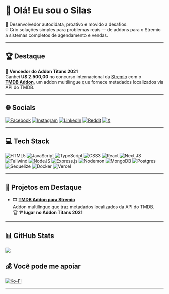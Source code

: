 # 👋 Olá! Eu sou o Silas

🎯 Desenvolvedor autodidata, proativo e movido a desafios.  
💡 Crio soluções simples para problemas reais — de addons para o Stremio a sistemas completos de agendamento e vendas.

---

## 🏆 Destaque

🥇 **Vencedor do Addon Titans 2021**  
Ganhei **U$ 2.500,00** no concurso internacional da [Stremio](https://blog.stremio.com/addon-titans-winners/) com o  
[**TMDB Addon**](https://github.com/mrcanelas/stremio-tmdb-addon), um addon multilíngue que fornece metadados localizados via API do TMDB.

---

## 🌐 Socials

[![Facebook](https://img.shields.io/badge/Facebook-%231877F2.svg?logo=Facebook&logoColor=white)](https://facebook.com/mrcanelas)
[![Instagram](https://img.shields.io/badge/Instagram-%23E4405F.svg?logo=Instagram&logoColor=white)](https://instagram.com/mrcanelas)
[![LinkedIn](https://img.shields.io/badge/LinkedIn-%230077B5.svg?logo=linkedin&logoColor=white)](https://linkedin.com/in/mrcanelas)
[![Reddit](https://img.shields.io/badge/Reddit-%23FF4500.svg?logo=Reddit&logoColor=white)](https://reddit.com/user/mrcanelas)
[![X](https://img.shields.io/badge/X-black.svg?logo=X&logoColor=white)](https://x.com/mrcanelas)

---

## 💻 Tech Stack

![HTML5](https://img.shields.io/badge/html5-%23E34F26.svg?style=for-the-badge&logo=html5&logoColor=white)
![JavaScript](https://img.shields.io/badge/javascript-%23323330.svg?style=for-the-badge&logo=javascript&logoColor=%23F7DF1E)
![TypeScript](https://img.shields.io/badge/typescript-%23007ACC.svg?style=for-the-badge&logo=typescript&logoColor=white)
![CSS3](https://img.shields.io/badge/css3-%231572B6.svg?style=for-the-badge&logo=css3&logoColor=white)
![React](https://img.shields.io/badge/react-%2320232a.svg?style=for-the-badge&logo=react&logoColor=%2361DAFB)
![Next JS](https://img.shields.io/badge/Next-black?style=for-the-badge&logo=next.js&logoColor=white)
![Tailwind](https://img.shields.io/badge/TailwindCSS-06B6D4?style=for-the-badge&logo=tailwindcss&logoColor=white)
![NodeJS](https://img.shields.io/badge/node.js-6DA55F?style=for-the-badge&logo=node.js&logoColor=white)
![Express.js](https://img.shields.io/badge/express.js-%23404d59.svg?style=for-the-badge&logo=express&logoColor=%2361DAFB)
![Nodemon](https://img.shields.io/badge/NODEMON-%23323330.svg?style=for-the-badge&logo=nodemon&logoColor=%BBDEAD)
![MongoDB](https://img.shields.io/badge/MongoDB-%234ea94b.svg?style=for-the-badge&logo=mongodb&logoColor=white)
![Postgres](https://img.shields.io/badge/postgres-%23316192.svg?style=for-the-badge&logo=postgresql&logoColor=white)
![Sequelize](https://img.shields.io/badge/Sequelize-52B0E7?style=for-the-badge&logo=Sequelize&logoColor=white)
![Docker](https://img.shields.io/badge/docker-%230db7ed.svg?style=for-the-badge&logo=docker&logoColor=white)
![Vercel](https://img.shields.io/badge/vercel-%23000000.svg?style=for-the-badge&logo=vercel&logoColor=white)

---

## 🧩 Projetos em Destaque

- 🎞️ [**TMDB Addon para Stremio**](https://github.com/mrcanelas/stremio-tmdb-addon)  
  Addon multilíngue que traz metadados localizados da API do TMDB.  
  🏆 **1º lugar no Addon Titans 2021**

---

## 📊 GitHub Stats

![](https://github-readme-stats.vercel.app/api?username=mrcanelas&theme=dark&hide_border=true&include_all_commits=true&count_private=true)  

## 💰 Você pode me apoiar

[![Ko-Fi](https://img.shields.io/badge/Ko--fi-F16061?style=for-the-badge&logo=ko-fi&logoColor=white)](https://ko-fi.com/mrcanelas)

---
